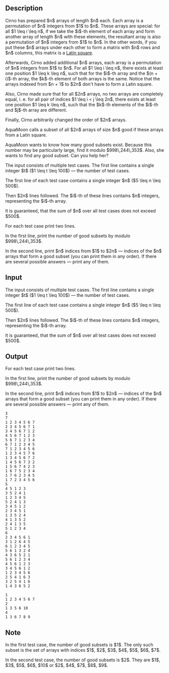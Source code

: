 ## Description

<div><p>Cirno has prepared $n$ arrays of length $n$ each. Each array is a permutation of $n$ integers from $1$ to $n$. These arrays are special: for all $1 \leq i \leq n$, if we take the $i$-th element of each array and form another array of length $n$ with these elements, the resultant array is also a permutation of $n$ integers from $1$ to $n$. In the other words, if you put these $n$ arrays under each other to form a matrix with $n$ rows and $n$ columns, this matrix is a <a href="https://en.wikipedia.org/wiki/Latin_square">Latin square</a>.</p><p>Afterwards, Cirno added additional $n$ arrays, each array is a permutation of $n$ integers from $1$ to $n$. For all $1 \leq i \leq n$, there exists <span class="tex-font-style-bf">at least one</span> position $1 \leq k \leq n$, such that for the $i$-th array and the $(n + i)$-th array, the $k$-th element of both arrays is the same. Notice that the arrays indexed from $n + 1$ to $2n$ <span class="tex-font-style-bf">don't have to</span> form a Latin square. </p><p>Also, Cirno made sure that for all $2n$ arrays, no two arrays are completely equal, i.&nbsp;e. for all pair of indices $1 \leq i &lt; j \leq 2n$, there exists <span class="tex-font-style-bf">at least one</span> position $1 \leq k \leq n$, such that the $k$-th elements of the $i$-th and $j$-th array are <span class="tex-font-style-bf">different</span>.</p><p>Finally, Cirno arbitrarily changed the order of $2n$ arrays.</p><p>AquaMoon calls a subset of all $2n$ arrays of size $n$ <span class="tex-font-style-bf">good</span> if these arrays from a Latin square.</p><p>AquaMoon wants to know how many good subsets exist. Because this number may be particularly large, find it modulo $998\,244\,353$. Also, she wants to find any good subset. Can you help her?</p></div><div class="input-specification"><p>The input consists of multiple test cases. The first line contains a single integer $t$ ($1 \leq t \leq 100$) — the number of test cases.</p><p>The first line of each test case contains a single integer $n$ ($5 \leq n \leq 500$).</p><p>Then $2n$ lines followed. The $i$-th of these lines contains $n$ integers, representing the $i$-th array.</p><p>It is guaranteed, that the sum of $n$ over all test cases does not exceed $500$.</p></div><div class="output-specification"><p>For each test case print two lines.</p><p>In the first line, print the number of good subsets by modulo $998\,244\,353$.</p><p>In the second line, print $n$ indices from $1$ to $2n$ — indices of the $n$ arrays that form a good subset (you can print them in any order). If there are several possible answers — print any of them.</p></div>

## Input

<p>The input consists of multiple test cases. The first line contains a single integer $t$ ($1 \leq t \leq 100$) — the number of test cases.</p><p>The first line of each test case contains a single integer $n$ ($5 \leq n \leq 500$).</p><p>Then $2n$ lines followed. The $i$-th of these lines contains $n$ integers, representing the $i$-th array.</p><p>It is guaranteed, that the sum of $n$ over all test cases does not exceed $500$.</p>

## Output

<p>For each test case print two lines.</p><p>In the first line, print the number of good subsets by modulo $998\,244\,353$.</p><p>In the second line, print $n$ indices from $1$ to $2n$ — indices of the $n$ arrays that form a good subset (you can print them in any order). If there are several possible answers — print any of them.</p>





```input1
3
7
1 2 3 4 5 6 7
2 3 4 5 6 7 1
3 4 5 6 7 1 2
4 5 6 7 1 2 3
5 6 7 1 2 3 4
6 7 1 2 3 4 5
7 1 2 3 4 5 6
1 2 3 4 5 7 6
1 3 4 5 6 7 2
1 4 5 6 7 3 2
1 5 6 7 4 2 3
1 6 7 5 2 3 4
1 7 6 2 3 4 5
1 7 2 3 4 5 6
5
4 5 1 2 3
3 5 2 4 1
1 2 3 4 5
5 2 4 1 3
3 4 5 1 2
2 3 4 5 1
1 3 5 2 4
4 1 3 5 2
2 4 1 3 5
5 1 2 3 4
6
2 3 4 5 6 1
3 1 2 6 4 5
6 1 2 3 4 5
5 6 1 3 2 4
4 3 6 5 2 1
5 6 1 2 3 4
4 5 6 1 2 3
3 4 5 6 1 2
1 2 3 4 5 6
2 5 4 1 6 3
3 2 5 4 1 6
1 4 3 6 5 2
```




```output1
1
1 2 3 4 5 6 7
2
1 3 5 6 10
4
1 3 6 7 8 9
```



## Note

<p>In the first test case, the number of good subsets is $1$. The only such subset is the set of arrays with indices $1$, $2$, $3$, $4$, $5$, $6$, $7$.</p><p>In the second test case, the number of good subsets is $2$. They are $1$, $3$, $5$, $6$, $10$ or $2$, $4$, $7$, $8$, $9$.</p>
